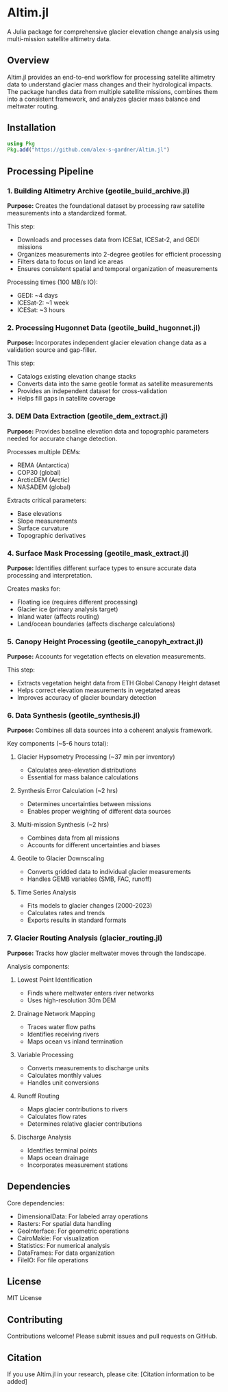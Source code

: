# Altim.jl

A Julia package for comprehensive glacier elevation change analysis using multi-mission satellite altimetry data.

## Overview

Altim.jl provides an end-to-end workflow for processing satellite altimetry data to understand glacier mass changes and their hydrological impacts. The package handles data from multiple satellite missions, combines them into a consistent framework, and analyzes glacier mass balance and meltwater routing.

## Installation

```julia
using Pkg
Pkg.add("https://github.com/alex-s-gardner/Altim.jl")
```

## Processing Pipeline

### 1. Building Altimetry Archive (geotile_build_archive.jl)

**Purpose:** Creates the foundational dataset by processing raw satellite measurements into a standardized format.

This step:
- Downloads and processes data from ICESat, ICESat-2, and GEDI missions
- Organizes measurements into 2-degree geotiles for efficient processing
- Filters data to focus on land ice areas
- Ensures consistent spatial and temporal organization of measurements

Processing times (100 MB/s IO):
- GEDI: ~4 days
- ICESat-2: ~1 week  
- ICESat: ~3 hours

### 2. Processing Hugonnet Data (geotile_build_hugonnet.jl)

**Purpose:** Incorporates independent glacier elevation change data as a validation source and gap-filler.

This step:
- Catalogs existing elevation change stacks
- Converts data into the same geotile format as satellite measurements
- Provides an independent dataset for cross-validation
- Helps fill gaps in satellite coverage

### 3. DEM Data Extraction (geotile_dem_extract.jl)

**Purpose:** Provides baseline elevation data and topographic parameters needed for accurate change detection.

Processes multiple DEMs:
- REMA (Antarctica)
- COP30 (global)
- ArcticDEM (Arctic)
- NASADEM (global)

Extracts critical parameters:
- Base elevations
- Slope measurements
- Surface curvature
- Topographic derivatives

### 4. Surface Mask Processing (geotile_mask_extract.jl)

**Purpose:** Identifies different surface types to ensure accurate data processing and interpretation.

Creates masks for:
- Floating ice (requires different processing)
- Glacier ice (primary analysis target)
- Inland water (affects routing)
- Land/ocean boundaries (affects discharge calculations)

### 5. Canopy Height Processing (geotile_canopyh_extract.jl)

**Purpose:** Accounts for vegetation effects on elevation measurements.

This step:
- Extracts vegetation height data from ETH Global Canopy Height dataset
- Helps correct elevation measurements in vegetated areas
- Improves accuracy of glacier boundary detection

### 6. Data Synthesis (geotile_synthesis.jl)

**Purpose:** Combines all data sources into a coherent analysis framework.

Key components (~5-6 hours total):
1. Glacier Hypsometry Processing (~37 min per inventory)
   - Calculates area-elevation distributions
   - Essential for mass balance calculations

2. Synthesis Error Calculation (~2 hrs)
   - Determines uncertainties between missions
   - Enables proper weighting of different data sources

3. Multi-mission Synthesis (~2 hrs)
   - Combines data from all missions
   - Accounts for different uncertainties and biases

4. Geotile to Glacier Downscaling
   - Converts gridded data to individual glacier measurements
   - Handles GEMB variables (SMB, FAC, runoff)

5. Time Series Analysis
   - Fits models to glacier changes (2000-2023)
   - Calculates rates and trends
   - Exports results in standard formats

### 7. Glacier Routing Analysis (glacier_routing.jl)

**Purpose:** Tracks how glacier meltwater moves through the landscape.

Analysis components:
1. Lowest Point Identification
   - Finds where meltwater enters river networks
   - Uses high-resolution 30m DEM

2. Drainage Network Mapping
   - Traces water flow paths
   - Identifies receiving rivers
   - Maps ocean vs inland termination

3. Variable Processing
   - Converts measurements to discharge units
   - Calculates monthly values
   - Handles unit conversions

4. Runoff Routing
   - Maps glacier contributions to rivers
   - Calculates flow rates
   - Determines relative glacier contributions

5. Discharge Analysis
   - Identifies terminal points
   - Maps ocean drainage
   - Incorporates measurement stations

## Dependencies

Core dependencies:
- DimensionalData: For labeled array operations
- Rasters: For spatial data handling
- GeoInterface: For geometric operations
- CairoMakie: For visualization
- Statistics: For numerical analysis
- DataFrames: For data organization
- FileIO: For file operations

## License

MIT License

## Contributing

Contributions welcome! Please submit issues and pull requests on GitHub.

## Citation

If you use Altim.jl in your research, please cite:
[Citation information to be added]
